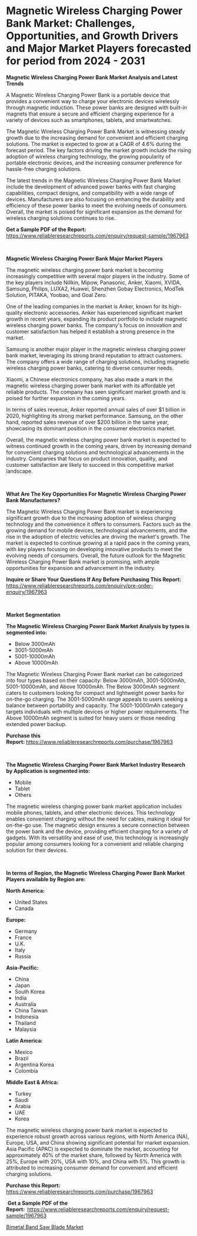 <p><h1>Magnetic Wireless Charging Power Bank Market: Challenges, Opportunities, and Growth Drivers and Major Market Players forecasted for period from 2024 - 2031</h1></p><p><strong>Magnetic Wireless Charging Power Bank Market Analysis and Latest Trends</strong></p>
<p><p>A Magnetic Wireless Charging Power Bank is a portable device that provides a convenient way to charge your electronic devices wirelessly through magnetic induction. These power banks are designed with built-in magnets that ensure a secure and efficient charging experience for a variety of devices such as smartphones, tablets, and smartwatches.</p><p>The Magnetic Wireless Charging Power Bank Market is witnessing steady growth due to the increasing demand for convenient and efficient charging solutions. The market is expected to grow at a CAGR of 4.6% during the forecast period. The key factors driving the market growth include the rising adoption of wireless charging technology, the growing popularity of portable electronic devices, and the increasing consumer preference for hassle-free charging solutions.</p><p>The latest trends in the Magnetic Wireless Charging Power Bank Market include the development of advanced power banks with fast charging capabilities, compact designs, and compatibility with a wide range of devices. Manufacturers are also focusing on enhancing the durability and efficiency of these power banks to meet the evolving needs of consumers. Overall, the market is poised for significant expansion as the demand for wireless charging solutions continues to rise.</p></p>
<p><strong>Get a Sample PDF of the Report:&nbsp;</strong> <a href="https://www.reliableresearchreports.com/enquiry/request-sample/1967963">https://www.reliableresearchreports.com/enquiry/request-sample/1967963</a></p>
<p>&nbsp;</p>
<p><strong>Magnetic Wireless Charging Power Bank Major Market Players</strong></p>
<p><p>The magnetic wireless charging power bank market is becoming increasingly competitive with several major players in the industry. Some of the key players include Nillkin, Mipow, Panasonic, Anker, Xiaomi, XVIDA, Samsung, Philips, LUXA2, Huawei, Shenzhen Gobay Electronics, ModTek Solution, PITAKA, Yoobao, and Goal Zero.</p><p>One of the leading companies in the market is Anker, known for its high-quality electronic accessories. Anker has experienced significant market growth in recent years, expanding its product portfolio to include magnetic wireless charging power banks. The company's focus on innovation and customer satisfaction has helped it establish a strong presence in the market.</p><p>Samsung is another major player in the magnetic wireless charging power bank market, leveraging its strong brand reputation to attract customers. The company offers a wide range of charging solutions, including magnetic wireless charging power banks, catering to diverse consumer needs.</p><p>Xiaomi, a Chinese electronics company, has also made a mark in the magnetic wireless charging power bank market with its affordable yet reliable products. The company has seen significant market growth and is poised for further expansion in the coming years.</p><p>In terms of sales revenue, Anker reported annual sales of over $1 billion in 2020, highlighting its strong market performance. Samsung, on the other hand, reported sales revenue of over $200 billion in the same year, showcasing its dominant position in the consumer electronics market.</p><p>Overall, the magnetic wireless charging power bank market is expected to witness continued growth in the coming years, driven by increasing demand for convenient charging solutions and technological advancements in the industry. Companies that focus on product innovation, quality, and customer satisfaction are likely to succeed in this competitive market landscape.</p></p>
<p>&nbsp;</p>
<p><strong>What Are The Key Opportunities For Magnetic Wireless Charging Power Bank Manufacturers?</strong></p>
<p><p>The Magnetic Wireless Charging Power Bank market is experiencing significant growth due to the increasing adoption of wireless charging technology and the convenience it offers to consumers. Factors such as the growing demand for mobile devices, technological advancements, and the rise in the adoption of electric vehicles are driving the market's growth. The market is expected to continue growing at a rapid pace in the coming years, with key players focusing on developing innovative products to meet the evolving needs of consumers. Overall, the future outlook for the Magnetic Wireless Charging Power Bank market is promising, with ample opportunities for expansion and advancement in the industry.</p></p>
<p><strong>Inquire or Share Your Questions If Any Before Purchasing This Report:</strong> <a href="https://www.reliableresearchreports.com/enquiry/pre-order-enquiry/1967963">https://www.reliableresearchreports.com/enquiry/pre-order-enquiry/1967963</a></p>
<p>&nbsp;</p>
<p><strong>Market Segmentation</strong></p>
<p><strong>The Magnetic Wireless Charging Power Bank Market Analysis by types is segmented into:</strong></p>
<p><ul><li>Below 3000mAh</li><li>3001-5000mAh</li><li>5001-10000mAh</li><li>Above 10000mAh</li></ul></p>
<p><p>The Magnetic Wireless Charging Power Bank market can be categorized into four types based on their capacity: Below 3000mAh, 3001-5000mAh, 5001-10000mAh, and Above 10000mAh. The Below 3000mAh segment caters to customers looking for compact and lightweight power banks for on-the-go charging. The 3001-5000mAh range appeals to users seeking a balance between portability and capacity. The 5001-10000mAh category targets individuals with multiple devices or higher power requirements. The Above 10000mAh segment is suited for heavy users or those needing extended power backup.</p></p>
<p><strong>Purchase this Report:&nbsp;</strong><a href="https://www.reliableresearchreports.com/purchase/1967963">https://www.reliableresearchreports.com/purchase/1967963</a></p>
<p>&nbsp;</p>
<p><strong>The Magnetic Wireless Charging Power Bank Market Industry Research by Application is segmented into:</strong></p>
<p><ul><li>Mobile</li><li>Tablet</li><li>Others</li></ul></p>
<p><p>The magnetic wireless charging power bank market application includes mobile phones, tablets, and other electronic devices. This technology enables convenient charging without the need for cables, making it ideal for on-the-go use. The magnetic design ensures a secure connection between the power bank and the device, providing efficient charging for a variety of gadgets. With its versatility and ease of use, this technology is increasingly popular among consumers looking for a convenient and reliable charging solution for their devices.</p></p>
<p>&nbsp;</p>
<p><strong>In terms of Region, the Magnetic Wireless Charging Power Bank Market Players available by Region are:</strong></p>
<p>
    <p> <strong> North America: </strong>
        <ul>
            <li>United States</li>
            <li>Canada</li>
        </ul>
        </p> 
    <p> <strong> Europe: </strong>
        <ul>
            <li>Germany</li>
            <li>France</li>
            <li>U.K.</li>
            <li>Italy</li>
            <li>Russia</li>
        </ul>
        </p> 
    <p> <strong> Asia-Pacific: </strong>
        <ul>
            <li>China</li>
            <li>Japan</li>
            <li>South Korea</li>
            <li>India</li>
            <li>Australia</li>
            <li>China Taiwan</li>
            <li>Indonesia</li>
            <li>Thailand</li>
            <li>Malaysia</li>
        </ul>
        </p> 
    <p> <strong> Latin America: </strong>
        <ul>
            <li>Mexico</li>
            <li>Brazil</li>
            <li>Argentina Korea</li>
            <li>Colombia</li>
        </ul>
        </p> 
    <p> <strong> Middle East & Africa: </strong>
        <ul>
            <li>Turkey</li>
            <li>Saudi</li>
            <li>Arabia</li>
            <li>UAE</li>
            <li>Korea</li>
        </ul>
    </p>
    </p>
<p><p>The magnetic wireless charging power bank market is expected to experience robust growth across various regions, with North America (NA), Europe, USA, and China showing significant potential for market expansion. Asia Pacific (APAC) is expected to dominate the market, accounting for approximately 40% of the market share, followed by North America with 25%, Europe with 20%, USA with 10%, and China with 5%. This growth is attributed to increasing consumer demand for convenient and efficient charging solutions.</p></p>
<p><strong>Purchase this Report: </strong><a href="https://www.reliableresearchreports.com/purchase/1967963">https://www.reliableresearchreports.com/purchase/1967963</a></p>
<p>&nbsp;<strong>Get a Sample PDF of the Report:&nbsp;&nbsp;</strong><a href="https://www.reliableresearchreports.com/enquiry/request-sample/1967963">https://www.reliableresearchreports.com/enquiry/request-sample/1967963</a></p>
<p><strong></strong></p>
<p><p><a href="https://boundless-drawbridge-702.notion.site/Bimetal-Band-Saw-Blade-Market-Research-Report-Forecasted-for-Period-from-2024-2031-by-Market-Type-8dcb41d46b9843ae97e17da6c171c14c">Bimetal Band Saw Blade Market</a></p></p>